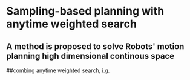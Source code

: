 # Sampling-based planning with anytime weighted search
  ## A method is proposed to solve Robots' motion planning high dimensional continous space
  ##combing anytime weighted search, i.g. 
